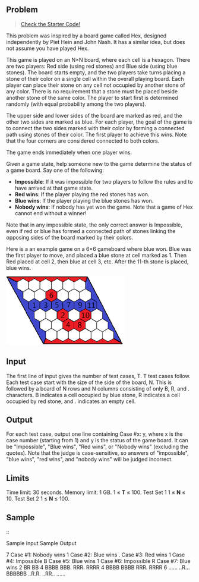 ## Problem
<!-- Link to starter code hex -->
> [Check the Starter Code!](./Starter_Code/hex.zip)

This problem was inspired by a board game called Hex, designed independently by Piet Hein and John Nash. It has a similar idea, but does not assume you have played Hex.

This game is played on an N×N board, where each cell is a hexagon. There are two players: Red side (using red stones) and Blue side (using blue stones). The board starts empty, and the two players take turns placing a stone of their color on a single cell within the overall playing board. Each player can place their stone on any cell not occupied by another stone of any color. There is no requirement that a stone must be placed beside another stone of the same color. The player to start first is determined randomly (with equal probability among the two players).

The upper side and lower sides of the board are marked as red, and the other two sides are marked as blue. For each player, the goal of the game is to connect the two sides marked with their color by forming a connected path using stones of their color. The first player to achieve this wins. Note that the four corners are considered connected to both colors.

The game ends immediately when one player wins.

Given a game state, help someone new to the game determine the status of a game board. Say one of the following:
* __Impossible__: If it was impossible for two players to follow the rules and to have arrived at that game state.
* __Red wins__: If the player playing the red stones has won.
* __Blue wins__: If the player playing the blue stones has won.
* __Nobody wins__: If nobody has yet won the game. Note that a game of Hex cannot end without a winner!

Note that in any impossible state, the only correct answer is Impossible, even if red or blue has formed a connected path of stones linking the opposing sides of the board marked by their colors.

Here is a an example game on a 6×6 gameboard where blue won. Blue was the first player to move, and placed a blue stone at cell marked as 1. Then Red placed at cell 2, then blue at cell 3, etc. After the 11-th stone is placed, blue wins.

![Hex number](./img/Hex_num.png)

## Input
The first line of input gives the number of test cases, T. T test cases follow. Each test case start with the size of the side of the board, N. This is followed by a board of N rows and N columns consisting of only B, R, and . characters. B indicates a cell occupied by blue stone, R indicates a cell occupied by red stone, and . indicates an empty cell.

## Output
For each test case, output one line containing Case #x: y, where x is the case number (starting from 1) and y is the status of the game board. It can be "Impossible", "Blue wins", "Red wins", or "Nobody wins" (excluding the quotes). Note that the judge is case-sensitive, so answers of "impossible", "blue wins", "red wins", and "nobody wins" will be judged incorrect.

## Limits
Time limit: 30 seconds.
Memory limit: 1 GB.
1 ≤ __T__ ≤ 100.
Test Set 1
1 ≤ __N__ ≤ 10.
Test Set 2
1 ≤ __N__ ≤ 100.

## Sample
::

Sample Input    Sample Output

7               Case #1: Nobody wins
1               Case #2: Blue wins
.               Case #3: Red wins
1               Case #4: Impossible
B               Case #5: Blue wins
1               Case #6: Impossible
R               Case #7: Blue wins
2
BR
BB
4
BBBB
BBB.
RRR.
RRRR
4
BBBB
BBBB
RRR.
RRRR
6
......
..R...
BBBBBB
..R.R.
..RR..
......
